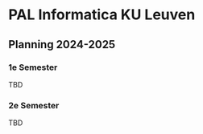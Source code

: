 # PAL Informatica KU Leuven

## Planning 2024-2025

### 1e Semester

TBD
<!---
| Wanneer  | Vak                                           | Onderwerp             | Waar        | Hoe laat      |
|----------|-----------------------------------------------|-----------------------|-------------|---------------|
| Vr 13/10 | Beginselen van Programmeren                   | Practicum 1           | 200A 00.144 | 13.00 - 14.00 |
| Ma 30/10 | Beginselen van Programmeren                   | TTT                   | 200A 00.144 | 20.00 - 22.00 |
| Ma 06/11 | Structuur en Organisatie van Computersystemen | Risc-V test 1         | 200A 00.144 | 20.00 - 22.00 |
| Di 14/11 | Informaticawerktuigen                         | JS Project            | 200A 00.144 | 20.00 - 22.00 |
| Ma 11/12 | Informaticawerktuigen                         | C Project             | 200A 00.144 | 20.00 - 22.00 |
| Di 12/12 | Beginselen van Programmeren                   | Practicum 2           | 200A 00.144 | 20.00 - 22.00 |
| Ma 18/12 | Structuur en Organisatie van Computersystemen | Risc-V test 2         | 200A 00.144 | 20.00 - 22.00 |
--->

### 2e Semester

TBD
<!---
| Wanneer  | Vak                                           | Onderwerp             | Waar        | Hoe laat      |
|----------|-----------------------------------------------|-----------------------|-------------|---------------|
| Di 12/03 | Objectgericht Programmeren                    | Project iteratie 1    | 200A 00.144 | 20.00 - 22.00 |
| Di 19/03 | Natuurkunde voor Informatici I                | OZ 1 tem 4            | 200A 00.144 | 20.00 - 22.00 |
| Ma 15/04 | Natuurkunde voor Informatici I                | OZ 1 tem 5, TTT       | 200A 00.144 | 20.00 - 22.00 |
| Di 16/04 | Objectgericht Programmeren                    | Project iteratie 2    | 200A 00.144 | 20.00 - 22.00 |
| Di 14/05 | Natuurkunde voor Informatici I                | OZ 6 tem 9            | 200A 00.144 | 20.00 - 22.00 |
| Di 21/05 | Objectgericht Programmeren                    | Project iteratie 3    | 200A 00.144 | 20.00 - 22.00 |
--->
